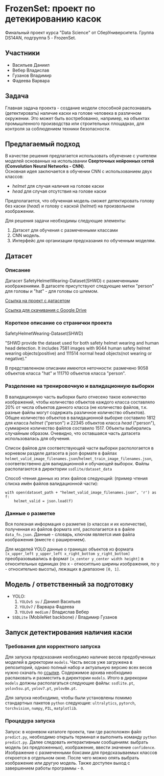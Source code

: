 # FrozenSet: проект по детекированию касок

Финальный проект курса "Data Science" от СберУниверситета. Группа DS14AN, подгруппа 5 - FrozenSet.

## Участники

- Васильев Даниил
- Вебер Владислав
- Гузанов Владимир
- Фадеева Варвара

## Задача

Главная задача проекта - создание модели способной распознавать (детектировать) наличие каски на голове человека в различном окружении. Это может быть востребованно, например, на объектах промышленного производства или строительных площадках, для контроля за соблюдением техники безопасности.

## Предлагаемый подход

В качестве решения предлагается использовать обуечение с учителем моделей основанных на использвании **Сверточных нейронных сетей (Convolution Neural Networks - CNN)**.  
Основная идея заключается в обучении CNN с использованием двух классов:
- *helmet* для случая наличия на голове каски
- *head* для случая отсутствия на голове каски

Предполагается, что обученная модель сможет детектировать голову без каски (*head*) и голову с каской (*helmet*) на произвольном изображении.

Для решения задачи необходимы следующие элементы:

1. Датасет для обучения с размеченными классами
2. CNN модель.
3. Интерфейс для организации предсказания по обученным моделям.

## Датасет

### Описание
Датасет SafetyHelmetWearing-Dataset(SHWD) с размеченными изображениями. В датасете присутствуют следующие метки "person" для головы и "hat" - для головы со шлемом.

[Ссылка на проект с датасетом](https://github.com/njvisionpower/Safety-Helmet-Wearing-Dataset)

[Ссылка для скачивания с Google Drive](https://drive.google.com/file/d/1qWm7rrwvjAWs1slymbrLaCf7Q-wnGLEX/view)

### Короткое описание со странички проекта

SafetyHelmetWearing-Dataset(SHWD)

"SHWD provide the dataset used for both safety helmet wearing and human head detection. It includes 7581 images with 9044 human safety helmet wearing objects(positive) and 111514 normal head objects(not wearing or negative)."

В представленном описании имеются неточности: размечено 9058 объектов класса "hat" и 111710 объектов класса "person".

### Разделение на тренировочную и валидационную выборки

В валидационную часть выборки было отнесено такое количество изображений, чтобы количество объектов каждого класса составляло 20% от числа объектов данного класса (не количество файлов, т.к. разные файлы могут содержать различное количество объектов). Общее количество объектов в валидационной выборке составило 1812 для класса *helmet* ("person") и 22345 объектов класса *head* ("person"), суммарное количество файлов составило 1517. Объекты выбирались случайным образом. Очевидно, что оставшаяся часть датасета использовалась для обучения.

Список файлов для соответствующей части выборки распологается в корневом разделе датасета в json формате в файлах `helmet_valid_image_filenames.json`/`helmet_train_image_filenames.json`, соответвственно для валидационной и обучающей выборок. Файлы располагаются в директории `ssdlite/dataset_data`

Способ чтения данных из этих файлов следующий: (пример чтения списка имён файлов валидационной части):

```
with open(dataset_path + "helmet_valid_image_filenames.json", 'r') as f:
    helmet_valid = json.load(f)
```
### Данные о разметке

Вся полезная информация о разметке (о классах и их количестве), полученная из файлов формата xml, располагается в в файле `data_fn.json`. Данные - словарь, ключом является имя файла изображения (вместе с раширением).

Для моделей YOLO данные о границах объектов из формата `[x_upper_left y_upper_left x_right_bottom y_right_bottom]` преобразовывались в формат `[x_center y_center width height]` в относительных единицах (по x - относитльно ширины изображения, по y - относительно высоты), лежащих в диапазоне `[0, 1]`.

## Модель / ответственный за подготовку

- YOLO:
    1. `YOLOv5 su` / Даниил Васильев
    2. `YOLOv7` / Варвара Фадеева
    3. `YOLOv8 medium` / Владислав Вебер
- `SSDLite` (MobileNet backbone) / Владимир Гузанов

## Запуск детектирования наличия каски

### Требования для корректного запуска

Для запуска предсказания необходимо наличие весов предобученных моделей в директории `models`. Часть весов уже загружена в репозиторий, однако полный набор и актуальную версию всех весов нужно скачать по [ссылке](https://drive.google.com/file/d/1OZz4aiWD0Ua4Epx7xAoaMdFJ6wXVc4AQ/view?usp=sharing). Содержимое архива необходимо распаковать и разместить в директории `models`. Итого в дирекории `models` должны располагаться следующие файлы: `ssdlite.pt`, `yolov5su.pt`, `yolov7.pt`, `yolov8m.pt`.

Для запуска необходимо, чтобы были установлены помимо стандартных пакетов `python` следующие: `ultralytics`, `pytorch`, `torchvision`, `numpy`, `PIL`, `matplotlib`.

### Процедура запуска

Запуск: в корневом каталоге проекта, там где расположен файл `predict.py`, необходимо открыть терминал и выполнить команду ```python predict.py```. Далее следовать интерактивным сообщениям: выбрать модель (из предложенных), изображение, ввести значение `confidence`. Изображение с размеченными боксами для предсказываемых классов откроется в отдельном окне. После чего можно опять выбрать изображение или другую модель. Также доступен выход с завершением работы программы - `0`.
